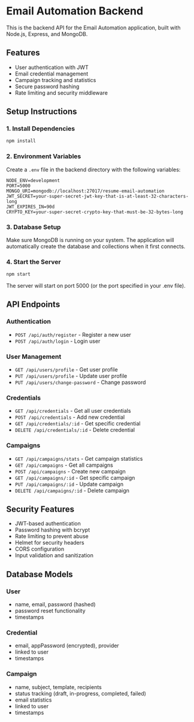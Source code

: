 # Email Automation Backend

This is the backend API for the Email Automation application, built with Node.js, Express, and MongoDB.

## Features

- User authentication with JWT
- Email credential management
- Campaign tracking and statistics
- Secure password hashing
- Rate limiting and security middleware

## Setup Instructions

### 1. Install Dependencies

```bash
npm install
```

### 2. Environment Variables

Create a `.env` file in the backend directory with the following variables:

```env
NODE_ENV=development
PORT=5000
MONGO_URI=mongodb://localhost:27017/resume-email-automation
JWT_SECRET=your-super-secret-jwt-key-that-is-at-least-32-characters-long
JWT_EXPIRES_IN=90d
CRYPTO_KEY=your-super-secret-crypto-key-that-must-be-32-bytes-long
```

### 3. Database Setup

Make sure MongoDB is running on your system. The application will automatically create the database and collections when it first connects.

### 4. Start the Server

```bash
npm start
```

The server will start on port 5000 (or the port specified in your .env file).

## API Endpoints

### Authentication
- `POST /api/auth/register` - Register a new user
- `POST /api/auth/login` - Login user

### User Management
- `GET /api/users/profile` - Get user profile
- `PUT /api/users/profile` - Update user profile
- `PUT /api/users/change-password` - Change password

### Credentials
- `GET /api/credentials` - Get all user credentials
- `POST /api/credentials` - Add new credential
- `GET /api/credentials/:id` - Get specific credential
- `DELETE /api/credentials/:id` - Delete credential

### Campaigns
- `GET /api/campaigns/stats` - Get campaign statistics
- `GET /api/campaigns` - Get all campaigns
- `POST /api/campaigns` - Create new campaign
- `GET /api/campaigns/:id` - Get specific campaign
- `PUT /api/campaigns/:id` - Update campaign
- `DELETE /api/campaigns/:id` - Delete campaign

## Security Features

- JWT-based authentication
- Password hashing with bcrypt
- Rate limiting to prevent abuse
- Helmet for security headers
- CORS configuration
- Input validation and sanitization

## Database Models

### User
- name, email, password (hashed)
- password reset functionality
- timestamps

### Credential
- email, appPassword (encrypted), provider
- linked to user
- timestamps

### Campaign
- name, subject, template, recipients
- status tracking (draft, in-progress, completed, failed)
- email statistics
- linked to user
- timestamps 